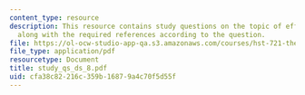 ```yaml
---
content_type: resource
description: This resource contains study questions on the topic of efferent control
  along with the required references according to the question.
file: https://ol-ocw-studio-app-qa.s3.amazonaws.com/courses/hst-721-the-peripheral-auditory-system-fall-2005/cfa38c82216c359b16879a4c70f5d55f_study_qs_ds_8.pdf
file_type: application/pdf
resourcetype: Document
title: study_qs_ds_8.pdf
uid: cfa38c82-216c-359b-1687-9a4c70f5d55f
---
```

